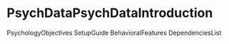 # PsychDataPsychDataIntroduction
PsychologyObjectives
SetupGuide
BehavioralFeatures
DependenciesList
